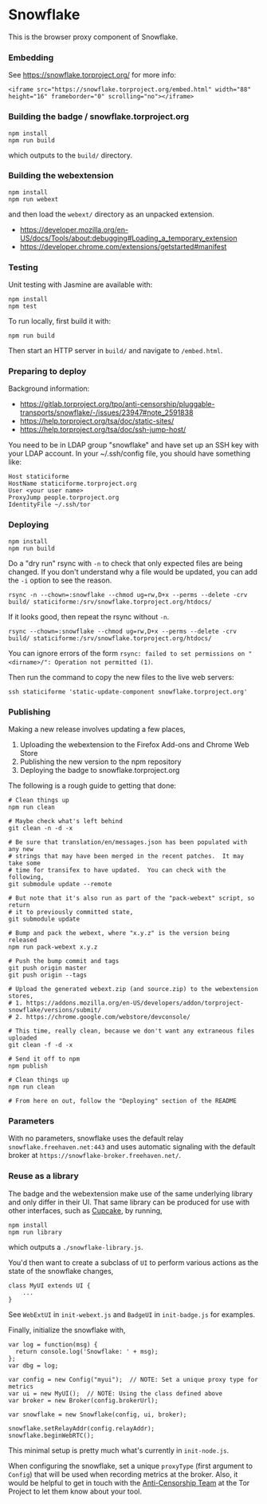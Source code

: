 # Snowflake

This is the browser proxy component of Snowflake.

### Embedding

See https://snowflake.torproject.org/ for more info:
```
<iframe src="https://snowflake.torproject.org/embed.html" width="88" height="16" frameborder="0" scrolling="no"></iframe>
```

### Building the badge / snowflake.torproject.org

```
npm install
npm run build
```

which outputs to the `build/` directory.

### Building the webextension

```
npm install
npm run webext
```

and then load the `webext/` directory as an unpacked extension.
 * https://developer.mozilla.org/en-US/docs/Tools/about:debugging#Loading_a_temporary_extension
 * https://developer.chrome.com/extensions/getstarted#manifest

### Testing

Unit testing with Jasmine are available with:
```
npm install
npm test
```

To run locally, first build it with:

``` 
npm run build 
```
Then start an HTTP server in `build/` and navigate to `/embed.html`.

### Preparing to deploy

Background information:
 * https://gitlab.torproject.org/tpo/anti-censorship/pluggable-transports/snowflake/-/issues/23947#note_2591838
 * https://help.torproject.org/tsa/doc/static-sites/
 * https://help.torproject.org/tsa/doc/ssh-jump-host/

You need to be in LDAP group "snowflake" and have set up an SSH key with your LDAP account.
In your ~/.ssh/config file, you should have something like:

```
Host staticiforme
HostName staticiforme.torproject.org
User <your user name>
ProxyJump people.torproject.org
IdentityFile ~/.ssh/tor
```

### Deploying

```
npm install
npm run build
```

Do a "dry run" rsync with `-n` to check that only expected files are being changed. If you don't understand why a file would be updated, you can add the `-i` option to see the reason.

```
rsync -n --chown=:snowflake --chmod ug=rw,D+x --perms --delete -crv build/ staticiforme:/srv/snowflake.torproject.org/htdocs/
```

If it looks good, then repeat the rsync without `-n`.

```
rsync --chown=:snowflake --chmod ug=rw,D+x --perms --delete -crv build/ staticiforme:/srv/snowflake.torproject.org/htdocs/
```

You can ignore errors of the form `rsync: failed to set permissions on "<dirname>/": Operation not permitted (1)`.

Then run the command to copy the new files to the live web servers:

```
ssh staticiforme 'static-update-component snowflake.torproject.org'
```

### Publishing

Making a new release involves updating a few places,

1. Uploading the webextension to the Firefox Add-ons and Chrome Web Store
2. Publishing the new version to the npm repository
3. Deploying the badge to snowflake.torproject.org

The following is a rough guide to getting that done:

```
# Clean things up
npm run clean

# Maybe check what's left behind
git clean -n -d -x

# Be sure that translation/en/messages.json has been populated with any new
# strings that may have been merged in the recent patches.  It may take some
# time for transifex to have updated.  You can check with the following,
git submodule update --remote

# But note that it's also run as part of the "pack-webext" script, so return
# it to previously committed state,
git submodule update

# Bump and pack the webext, where "x.y.z" is the version being released
npm run pack-webext x.y.z

# Push the bump commit and tags
git push origin master
git push origin --tags

# Upload the generated webext.zip (and source.zip) to the webextension stores,
# 1. https://addons.mozilla.org/en-US/developers/addon/torproject-snowflake/versions/submit/
# 2. https://chrome.google.com/webstore/devconsole/

# This time, really clean, because we don't want any extraneous files uploaded
git clean -f -d -x

# Send it off to npm
npm publish

# Clean things up
npm run clean

# From here on out, follow the "Deploying" section of the README
```

### Parameters

With no parameters,
snowflake uses the default relay `snowflake.freehaven.net:443` and
uses automatic signaling with the default broker at
`https://snowflake-broker.freehaven.net/`.

### Reuse as a library

The badge and the webextension make use of the same underlying library and
only differ in their UI.  That same library can be produced for use with other
interfaces, such as [Cupcake][1], by running,

```
npm install
npm run library
```

which outputs a `./snowflake-library.js`.

You'd then want to create a subclass of `UI` to perform various actions as
the state of the snowflake changes,

```
class MyUI extends UI {
    ...
}
```

See `WebExtUI` in `init-webext.js` and `BadgeUI` in `init-badge.js` for
examples.

Finally, initialize the snowflake with,

```
var log = function(msg) {
  return console.log('Snowflake: ' + msg);
};
var dbg = log;

var config = new Config("myui");  // NOTE: Set a unique proxy type for metrics
var ui = new MyUI();  // NOTE: Using the class defined above
var broker = new Broker(config.brokerUrl);

var snowflake = new Snowflake(config, ui, broker);

snowflake.setRelayAddr(config.relayAddr);
snowflake.beginWebRTC();
```

This minimal setup is pretty much what's currently in `init-node.js`.

When configuring the snowflake, set a unique `proxyType` (first argument
to `Config`) that will be used when recording metrics at the broker.  Also,
it would be helpful to get in touch with the [Anti-Censorship Team][2] at the
Tor Project to let them know about your tool.

[1]: https://chrome.google.com/webstore/detail/cupcake/dajjbehmbnbppjkcnpdkaniapgdppdnc
[2]: https://gitlab.torproject.org/tpo/anti-censorship/team
